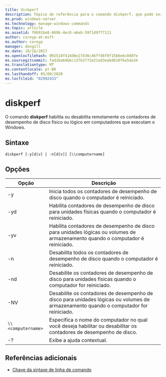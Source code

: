 ```yaml
---
title: diskperf
description: Tópico de referência para o comando diskperf, que pode ser usado para habilitar ou desabilitar remotamente os contadores de desempenho de disco físico ou lógico em computadores que executam o Windows.
ms.prod: windows-server
ms.technology: manage-windows-commands
ms.topic: article
ms.assetid: f06916e8-069b-4ec8-a6eb-59f1d9f77111
author: coreyp-at-msft
ms.author: coreyp
manager: dongill
ms.date: 10/16/2017
ms.openlocfilehash: 092518f414d6e27436c46ffd6f9f15b6e6c0407e
ms.sourcegitcommit: fad2ba64bbc13763772e21ed3eabd010f6a5da34
ms.translationtype: MT
ms.contentlocale: pt-BR
ms.lasthandoff: 05/09/2020
ms.locfileid: "82992433"
---
```

# <a name="diskperf"></a>diskperf

O comando **diskperf** habilita ou desabilita remotamente os contadores de desempenho de disco físico ou lógico em computadores que executam o Windows.

## <a name="syntax"></a>Sintaxe

```
diskperf [-y[d|v] | -n[d|v]] [\\computername]
```

## <a name="options"></a>Opções

| Opção | Descrição |
| ------ | ----------- |
| -y | Inicia todos os contadores de desempenho de disco quando o computador é reiniciado. |
| -yd | Habilita contadores de desempenho de disco para unidades físicas quando o computador é reiniciado. |
| -yv | Habilita contadores de desempenho de disco para unidades lógicas ou volumes de armazenamento quando o computador é reiniciado. |
| -n | Desabilita todos os contadores de desempenho de disco quando o computador é reiniciado. |
| -nd | Desabilite os contadores de desempenho de disco para unidades físicas quando o computador for reiniciado. |
| -NV | Desabilite os contadores de desempenho de disco para unidades lógicas ou volumes de armazenamento quando o computador for reiniciado. |
| `\\<computername>` | Especifica o nome do computador no qual você deseja habilitar ou desabilitar os contadores de desempenho de disco. |
| -? | Exibe a ajuda contextual. |

## <a name="additional-references"></a>Referências adicionais

- [Chave da sintaxe de linha de comando](command-line-syntax-key.md)
